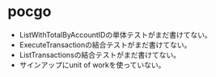 # pocgo

- ListWithTotalByAccountIDの単体テストがまだ書けてない。
- ExecuteTransactionの結合テストがまだ書けてない。
- ListTransactionsの結合テストがまだ書けてない。
- サインアップにunit of workを使っていない。